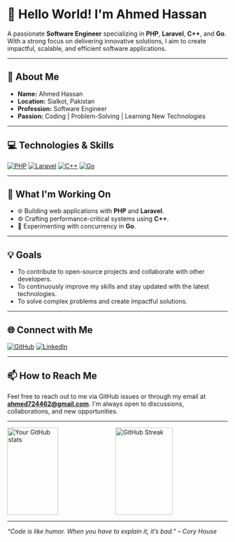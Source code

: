 # 👋 Hello World! I'm Ahmed Hassan

A passionate **Software Engineer** specializing in **PHP**, **Laravel**, **C++**, and **Go**. With a strong focus on delivering innovative solutions, I aim to create impactful, scalable, and efficient software applications.

---

## 🌟 About Me

- **Name:** Ahmed Hassan  
- **Location:** Sialkot, Pakistan  
- **Profession:** Software Engineer  
- **Passion:** Coding | Problem-Solving | Learning New Technologies  

---

## 💻 Technologies & Skills

[![PHP](https://img.shields.io/badge/PHP-Web%20Development-blue?style=for-the-badge&logo=php)]() 
[![Laravel](https://img.shields.io/badge/Laravel-Web%20Framework-red?style=for-the-badge&logo=laravel)]() 
[![C++](https://img.shields.io/badge/C++-Programming-brightgreen?style=for-the-badge&logo=cplusplus)]() 
[![Go](https://img.shields.io/badge/Go-Programming-yellow?style=for-the-badge&logo=go)]()

---

## 🚀 What I'm Working On

- 🌐 Building web applications with **PHP** and **Laravel**.  
- ⚙️ Crafting performance-critical systems using **C++**.  
- 🔄 Experimenting with concurrency in **Go**.  

---

## 💡 Goals

- To contribute to open-source projects and collaborate with other developers.
- To continuously improve my skills and stay updated with the latest technologies.
- To solve complex problems and create impactful solutions.

---

## 🌐 Connect with Me

[![GitHub](https://img.shields.io/badge/GitHub-Profile-black?style=for-the-badge&logo=github)](https://github.com/ahmmeddd) [![LinkedIn](https://img.shields.io/badge/LinkedIn-Profile-blue?style=for-the-badge&logo=linkedin)](https://www.linkedin.com/in/ahmed-hassan-23b59b279/)  

---

## 📫 How to Reach Me

Feel free to reach out to me via GitHub issues or through my email at **ahmed724462@gmail.com**. I'm always open to discussions, collaborations, and new opportunities.

---

<div style="display: flex; justify-content: space-between;">
  <img src="https://github-readme-stats.vercel.app/api?username=ahmmeddd&show_icons=true&theme=radical" alt="Your GitHub stats" style="height: 200px; width: 48%;" />
  <img src="https://github-readme-streak-stats.herokuapp.com/?user=ahmmeddd&theme=radical" alt="GitHub Streak" style="height: 200px; width: 51%;" />
</div>

---

_“Code is like humor. When you have to explain it, it’s bad.” – Cory House_
